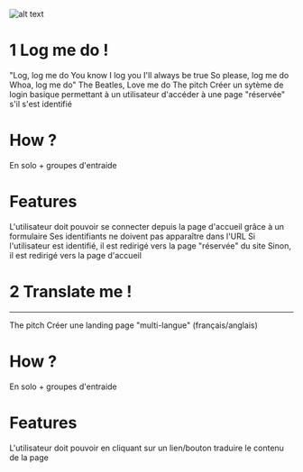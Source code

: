![alt text](https://www.php.net/images/logos/new-php-logo.png)

# 1 Log me do !
"Log, log me do You know I log you I'll always be true So please, log me do Whoa, log me do"
The Beatles, Love me do
The pitch
Créer un sytème de login basique permettant à un utilisateur d'accéder à une page "réservée" s'il s'est identifié

# How ?
En solo + groupes d'entraide

# Features
L'utilisateur doit pouvoir se connecter depuis la page d'accueil grâce à un formulaire
Ses identifiants ne doivent pas apparaître dans l'URL
Si l'utilisateur est identifié, il est redirigé vers la page "réservée" du site
Sinon, il est redirigé vers la page d'accueil

# 2 Translate me !
***
The pitch
Créer une landing page "multi-langue" (français/anglais)

# How ?
En solo + groupes d'entraide

# Features
L'utilisateur doit pouvoir en cliquant sur un lien/bouton traduire le contenu de la page
